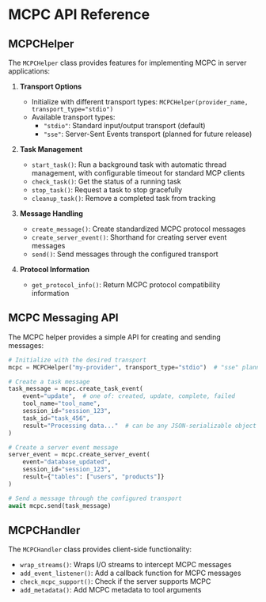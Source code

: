# MCPC API Reference

## MCPCHelper

The `MCPCHelper` class provides features for implementing MCPC in server applications:

1. **Transport Options**

   - Initialize with different transport types: `MCPCHelper(provider_name, transport_type="stdio")`
   - Available transport types:
     - `"stdio"`: Standard input/output transport (default)
     - `"sse"`: Server-Sent Events transport (planned for future release)

2. **Task Management**

   - `start_task()`: Run a background task with automatic thread management, with configurable timeout for standard MCP clients
   - `check_task()`: Get the status of a running task
   - `stop_task()`: Request a task to stop gracefully
   - `cleanup_task()`: Remove a completed task from tracking

3. **Message Handling**

   - `create_message()`: Create standardized MCPC protocol messages
   - `create_server_event()`: Shorthand for creating server event messages
   - `send()`: Send messages through the configured transport

4. **Protocol Information**
   - `get_protocol_info()`: Return MCPC protocol compatibility information

## MCPC Messaging API

The MCPC helper provides a simple API for creating and sending messages:

```python
# Initialize with the desired transport
mcpc = MCPCHelper("my-provider", transport_type="stdio")  # "sse" planned for future releases

# Create a task message
task_message = mcpc.create_task_event(
    event="update",  # one of: created, update, complete, failed
    tool_name="tool_name",
    session_id="session_123",
    task_id="task_456",
    result="Processing data..."  # can be any JSON-serializable object
)

# Create a server event message
server_event = mcpc.create_server_event(
    event="database_updated",
    session_id="session_123",
    result={"tables": ["users", "products"]}
)

# Send a message through the configured transport
await mcpc.send(task_message)
```

## MCPCHandler

The `MCPCHandler` class provides client-side functionality:

- `wrap_streams()`: Wraps I/O streams to intercept MCPC messages
- `add_event_listener()`: Add a callback function for MCPC messages
- `check_mcpc_support()`: Check if the server supports MCPC
- `add_metadata()`: Add MCPC metadata to tool arguments
